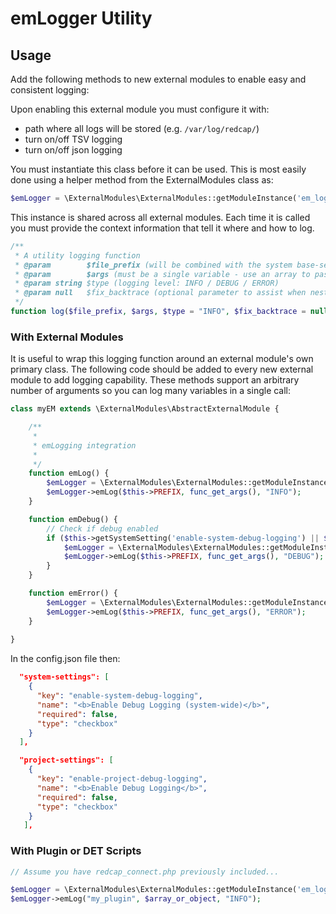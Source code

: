 # emLogger Utility

## Usage

Add the following methods to new external modules to enable easy and consistent logging:

Upon enabling this external module you must configure it with:
  * path where all logs will be stored (e.g. `/var/log/redcap/`)
  * turn on/off TSV logging
  * turn on/off json logging

You must instantiate this class before it can be used.  This is most easily done using a helper method from the ExternalModules class as:
```php
$emLogger = \ExternalModules\ExternalModules::getModuleInstance('em_logger');
```
This instance is shared across all external modules.  Each time it is called you must provide the context information that tell it where and how to log.
```php
/**
 * A utility logging function
 * @param        $file_prefix (will be combined with the system base-server-path to build a complete filename
 * @param        $args (must be a single variable - use an array to pass many variables at once)
 * @param string $type (logging level: INFO / DEBUG / ERROR)
 * @param null   $fix_backtrace (optional parameter to assist when nesting logging functions)
 */
function log($file_prefix, $args, $type = "INFO", $fix_backtrace = null)
```


### With External Modules

It is useful to wrap this logging function around an external module's own primary class.  The following code should be added to every new external module to add logging capability.  These methods support an arbitrary number of arguments so you can log many variables in a single call:
```php
class myEM extends \ExternalModules\AbstractExternalModule {

    /**
     *
     * emLogging integration
     *
     */
    function emLog() {
        $emLogger = \ExternalModules\ExternalModules::getModuleInstance('em_logger');
        $emLogger->emLog($this->PREFIX, func_get_args(), "INFO");
    }

    function emDebug() {
        // Check if debug enabled
        if ($this->getSystemSetting('enable-system-debug-logging') || $this->getProjectSetting('enable-project-debug-logging')) {
            $emLogger = \ExternalModules\ExternalModules::getModuleInstance('em_logger');
            $emLogger->emLog($this->PREFIX, func_get_args(), "DEBUG");
        }
    }

    function emError() {
        $emLogger = \ExternalModules\ExternalModules::getModuleInstance('em_logger');
        $emLogger->emLog($this->PREFIX, func_get_args(), "ERROR");
    }
    
}
```

In the config.json file then:
```json
  "system-settings": [
    {
      "key": "enable-system-debug-logging",
      "name": "<b>Enable Debug Logging (system-wide)</b>",
      "required": false,
      "type": "checkbox"
    }
  ],

  "project-settings": [
    {
      "key": "enable-project-debug-logging",
      "name": "<b>Enable Debug Logging</b>",
      "required": false,
      "type": "checkbox"
    }
   ],
```


### With Plugin or DET Scripts
```php
// Assume you have redcap_connect.php previously included...

$emLogger = \ExternalModules\ExternalModules::getModuleInstance('em_logger');
$emLogger->emLog("my_plugin", $array_or_object, "INFO");
```